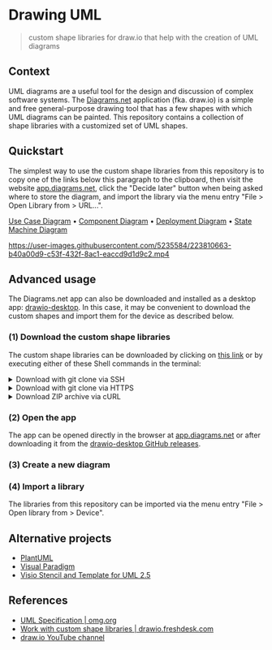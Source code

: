 # Drawing UML

> custom shape libraries for draw.io that help with the creation of UML diagrams

## Context

UML diagrams are a useful tool for the design and discussion of complex software systems. The [Diagrams.net](https://en.wikipedia.org/wiki/Diagrams.net) application (fka. draw.io) is a simple and free general-purpose drawing tool that has a few shapes with which UML diagrams can be painted. This repository contains a collection of shape libraries with a customized set of UML shapes.

## Quickstart

The simplest way to use the custom shape libraries from this repository is to copy one of the links below this paragraph to the clipboard, then visit the website [app.diagrams.net](https://app.diagrams.net), click the "Decide later" button when being asked where to store the diagram, and import the library via the menu entry "File > Open Library from > URL...".

[Use Case Diagram](https://raw.githubusercontent.com/experimental-software/drawing-uml/main/lib/UML-UseCaseDiagram.xml) •
[Component Diagram](https://raw.githubusercontent.com/experimental-software/drawing-uml/main/lib/UML-ComponentDiagram.xml) •
[Deployment Diagram](https://raw.githubusercontent.com/experimental-software/drawing-uml/main/lib/UML-DeploymentDiagram.xml) • 
[State Machine Diagram](https://raw.githubusercontent.com/experimental-software/drawing-uml/main/lib/UML-StateMachineDiagram.xml)

https://user-images.githubusercontent.com/5235584/223810663-b40a00d9-c53f-432f-8ac1-eaccd9d1d9c2.mp4

## Advanced usage

The Diagrams.net app can also be downloaded and installed as a desktop app: [drawio-desktop](https://github.com/jgraph/drawio-desktop). In this case, it may be convenient to download the custom shapes and import them for the device as described below.

### (1) Download the custom shape libraries

The custom shape libraries can be downloaded by clicking on [this link](https://github.com/experimental-software/drawing-uml/archive/refs/heads/main.zip) or by executing either of these Shell commands in the terminal:

<details>
  <summary>Download with git clone via SSH</summary>
  
  ```bash
  git clone git@github.com:experimental-software/drawing-uml.git
  ```
</details>

<details>
  <summary>Download with git clone via HTTPS</summary>
  
  ```bash
  git clone https://github.com/experimental-software/drawing-uml.git
  ```
</details>

<details>
  <summary> Download ZIP archive via cURL</summary>
  
  ```bash
  curl https://codeload.github.com/experimental-software/drawing-uml/zip/refs/heads/main \
    --output drawing-uml.zip
  unzip drawing-uml.zip -d .
  ```
</details>

### (2) Open the app

The app can be opened directly in the browser at [app.diagrams.net](https://app.diagrams.net) or after downloading it from the [drawio-desktop GitHub releases](https://github.com/jgraph/drawio-desktop/releases/latest).

### (3) Create a new diagram

### (4) Import a library

The libraries from this repository can be imported via the menu entry "File > Open library from > Device".

## Alternative projects

- [PlantUML](https://plantuml.com/en/)
- [Visual Paradigm](https://www.visual-paradigm.com/)
- [Visio Stencil and Template for UML 2.5](http://softwarestencils.com/uml/index.html)

## References

- [UML Specification | omg.org](https://www.omg.org/spec/UML/)
- [Work with custom shape libraries | drawio.freshdesk.com](https://drawio.freshdesk.com/support/solutions/articles/16000067790-work-with-custom-shape-libraries)
- [draw.io YouTube channel](https://www.youtube.com/@drawioapp)
